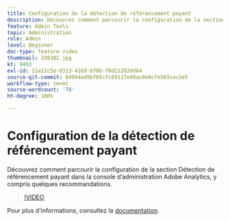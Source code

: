 ```yaml
---
title: Configuration de la détection de référencement payant
description: Découvrez comment parcourir la configuration de la section Détection de référencement payant dans la console d’administration Adobe Analytics, y compris quelques recommandations.
feature: Admin Tools
topic: Administration
role: Admin
level: Beginner
doc-type: feature video
thumbnail: 339302.jpg
kt: 9493
exl-id: 21a12c5e-0313-4169-bf0b-f0d21202dd64
source-git-commit: 84984ad9bf65cfc69117e40ac0e0cfe503cac5e5
workflow-type: tm+mt
source-wordcount: '78'
ht-degree: 100%

---
```


# Configuration de la détection de référencement payant

Découvrez comment parcourir la configuration de la section Détection de référencement payant dans la console d’administration Adobe Analytics, y compris quelques recommandations.

>[!VIDEO](https://video.tv.adobe.com/v/339302/?quality=12&learn=on)

Pour plus dʼinformations, consultez la [documentation](https://experienceleague.adobe.com/docs/analytics/admin/admin-tools/paid-search-detection/paid-search-detection.html?lang=fr#section_0C2CFA0AF77B47098BE37CB024665D0D).
